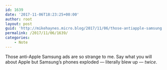 ```yaml
---
id: 1639
date: '2017-11-06T18:23:25+00:00'
author: root
layout: post
guid: 'http://mikehaynes.micro.blog/2017/11/06/those-antiapple-samsung.html'
permalink: /2017/11/06/1639/
categories:
    - Note
---
```


Those anti-Apple Samsung ads are so strange to me. Say what you will about Apple but Samsung’s phones exploded — literally blew up — *twice*.